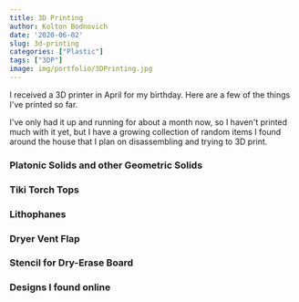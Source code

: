 ```yaml
---
title: 3D Printing
author: Kolton Bodnovich
date: '2020-06-02'
slug: 3d-printing
categories: ["Plastic"]
tags: ["3DP"]
image: img/portfolio/3DPrinting.jpg
---
```


I received a 3D printer in April for my birthday. Here are a few of the things I've printed so far. 

<!--more-->

I've only had it up and running for about a month now, so I haven't printed much with it yet, but I have a growing collection of random items I found around the house that I plan on disassembling and trying to 3D print. 

### Platonic Solids and other Geometric Solids

### Tiki Torch Tops

### Lithophanes

### Dryer Vent Flap

### Stencil for Dry-Erase Board

### Designs I found online 